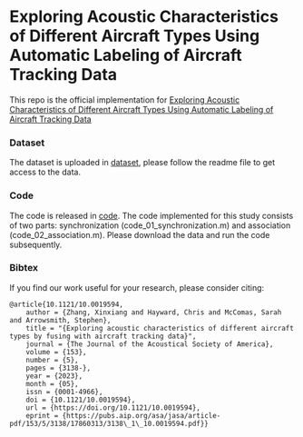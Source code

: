 # Exploring Acoustic Characteristics of Different Aircraft Types Using Automatic Labeling of Aircraft Tracking Data

This repo is the official implementation for [Exploring Acoustic Characteristics of Different Aircraft Types Using Automatic Labeling of Aircraft Tracking Data](https://pubs.aip.org/asa/jasa/article-abstract/153/5/3138/2893306/Exploring-acoustic-characteristics-of-different?redirectedFrom=fulltext)

### Dataset
The dataset is uploaded in [dataset](https://github.com/JustMeZXX/Multi-Modal-Sensor-Fusion-for-Acoustic-Exploration-of-Aircraft-Signals/tree/main/data), please follow the readme file to get access to the data.

### Code
The code is released in [code](https://github.com/JustMeZXX/Multi-Modal-Sensor-Fusion-for-Acoustic-Exploration-of-Aircraft-Signals/tree/main/code). The code implemented for this study consists of two parts: synchronization (code_01_synchronization.m) and association (code_02_association.m). Please download the data and run the code subsequently. 

### Bibtex
If you find our work useful for your research, please consider citing:

    @article{10.1121/10.0019594,
        author = {Zhang, Xinxiang and Hayward, Chris and McComas, Sarah and Arrowsmith, Stephen},
        title = "{Exploring acoustic characteristics of different aircraft types by fusing with aircraft tracking data}",
        journal = {The Journal of the Acoustical Society of America},
        volume = {153},
        number = {5},
        pages = {3138-},
        year = {2023},
        month = {05},
        issn = {0001-4966},
        doi = {10.1121/10.0019594},
        url = {https://doi.org/10.1121/10.0019594},
        eprint = {https://pubs.aip.org/asa/jasa/article-pdf/153/5/3138/17860313/3138\_1\_10.0019594.pdf}}

